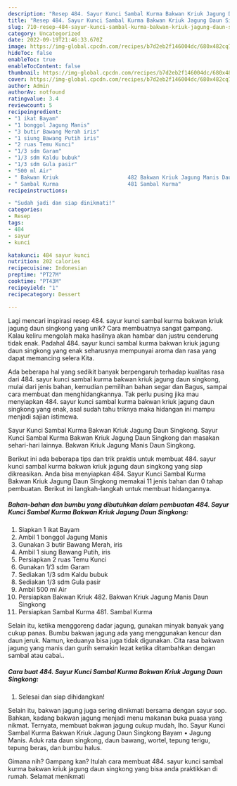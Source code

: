 ```yaml
---
description: "Resep 484. Sayur Kunci Sambal Kurma Bakwan Kriuk Jagung Daun Singkong yang Bisa Manjain Lidah"
title: "Resep 484. Sayur Kunci Sambal Kurma Bakwan Kriuk Jagung Daun Singkong yang Bisa Manjain Lidah"
slug: 710-resep-484-sayur-kunci-sambal-kurma-bakwan-kriuk-jagung-daun-singkong-yang-bisa-manjain-lidah
category: Uncategorized
date: 2022-09-19T21:46:33.670Z
image: https://img-global.cpcdn.com/recipes/b7d2eb2f146004dc/680x482cq70/484-sayur-kunci-sambal-kurma-bakwan-kriuk-jagung-daun-singkong-foto-resep-utama.jpg
hideToc: false
enableToc: true
enableTocContent: false
thumbnail: https://img-global.cpcdn.com/recipes/b7d2eb2f146004dc/680x482cq70/484-sayur-kunci-sambal-kurma-bakwan-kriuk-jagung-daun-singkong-foto-resep-utama.jpg
cover: https://img-global.cpcdn.com/recipes/b7d2eb2f146004dc/680x482cq70/484-sayur-kunci-sambal-kurma-bakwan-kriuk-jagung-daun-singkong-foto-resep-utama.jpg
author: Admin
authorAv: notfound
ratingvalue: 3.4
reviewcount: 5
recipeingredient:
- "1 ikat Bayam"
- "1 bonggol Jagung Manis"
- "3 butir Bawang Merah iris"
- "1 siung Bawang Putih iris"
- "2 ruas Temu Kunci"
- "1/3 sdm Garam"
- "1/3 sdm Kaldu bubuk"
- "1/3 sdm Gula pasir"
- "500 ml Air"
- " Bakwan Kriuk                      482 Bakwan Kriuk Jagung Manis Daun Singkong"
- " Sambal Kurma                      481 Sambal Kurma"
recipeinstructions:

- "Sudah jadi dan siap dinikmati!"
categories:
- Resep
tags:
- 484
- sayur
- kunci

katakunci: 484 sayur kunci 
nutrition: 202 calories
recipecuisine: Indonesian
preptime: "PT27M"
cooktime: "PT43M"
recipeyield: "1"
recipecategory: Dessert

---
```





Lagi mencari inspirasi resep 484. sayur kunci sambal kurma bakwan kriuk jagung daun singkong yang unik? Cara membuatnya sangat gampang. Kalau keliru mengolah maka hasilnya akan hambar dan justru cenderung tidak enak. Padahal 484. sayur kunci sambal kurma bakwan kriuk jagung daun singkong yang enak seharusnya mempunyai aroma dan rasa yang dapat memancing selera Kita.





Ada beberapa hal yang sedikit banyak berpengaruh terhadap kualitas rasa dari 484. sayur kunci sambal kurma bakwan kriuk jagung daun singkong, mulai dari jenis bahan, kemudian pemilihan bahan segar dan Bagus, sampai cara membuat dan menghidangkannya. Tak perlu pusing jika mau menyiapkan 484. sayur kunci sambal kurma bakwan kriuk jagung daun singkong yang enak,      asal sudah tahu triknya maka hidangan ini mampu menjadi sajian istimewa.














Sayur Kunci Sambal Kurma Bakwan Kriuk Jagung Daun Singkong. Sayur Kunci Sambal Kurma Bakwan Kriuk Jagung Daun Singkong dan masakan sehari-hari lainnya. Bakwan Kriuk Jagung Manis Daun Singkong.






Berikut ini ada beberapa tips dan trik praktis untuk membuat 484. sayur kunci sambal kurma bakwan kriuk jagung daun singkong yang siap dikreasikan. Anda bisa menyiapkan 484. Sayur Kunci Sambal Kurma Bakwan Kriuk Jagung Daun Singkong memakai 11 jenis bahan dan 0 tahap pembuatan. Berikut ini langkah-langkah untuk membuat hidangannya.

<!--inarticleads1-->

##### Bahan-bahan dan bumbu yang dibutuhkan dalam pembuatan 484. Sayur Kunci Sambal Kurma Bakwan Kriuk Jagung Daun Singkong:

1. Siapkan 1 ikat Bayam
1. Ambil 1 bonggol Jagung Manis
1. Gunakan 3 butir Bawang Merah, iris
1. Ambil 1 siung Bawang Putih, iris
1. Persiapkan 2 ruas Temu Kunci
1. Gunakan 1/3 sdm Garam
1. Sediakan 1/3 sdm Kaldu bubuk
1. Sediakan 1/3 sdm Gula pasir
1. Ambil 500 ml Air
1. Persiapkan  Bakwan Kriuk                      482. Bakwan Kriuk Jagung Manis Daun Singkong
1. Persiapkan  Sambal Kurma                      481. Sambal Kurma


Selain itu, ketika menggoreng dadar jagung, gunakan minyak banyak yang cukup panas. Bumbu bakwan jagung ada yang menggunakan kencur dan daun jeruk. Namun, keduanya bisa juga tidak digunakan. Cita rasa bakwan jagung yang manis dan gurih semakin lezat ketika ditambahkan dengan sambal atau cabai.. 

<!--inarticleads2-->

##### Cara buat 484. Sayur Kunci Sambal Kurma Bakwan Kriuk Jagung Daun Singkong:


1. Selesai dan siap dihidangkan!

Selain itu, bakwan jagung juga sering dinikmati bersama dengan sayur sop. Bahkan, kadang bakwan jagung menjadi menu makanan buka puasa yang nikmat. Ternyata, membuat bakwan jagung cukup mudah, lho. Sayur Kunci Sambal Kurma Bakwan Kriuk Jagung Daun Singkong Bayam • Jagung Manis. Aduk rata daun singkong, daun bawang, wortel, tepung terigu, tepung beras, dan bumbu halus. 

Gimana nih? Gampang kan? Itulah cara membuat 484. sayur kunci sambal kurma bakwan kriuk jagung daun singkong yang bisa anda praktikkan di rumah. Selamat menikmati
